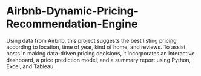 # Airbnb-Dynamic-Pricing-Recommendation-Engine
Using data from Airbnb, this project suggests the best listing pricing according to location, time of year, kind of home, and reviews. To assist hosts in making data-driven pricing decisions, it incorporates an interactive dashboard, a price prediction model, and a summary report using Python, Excel, and Tableau.
